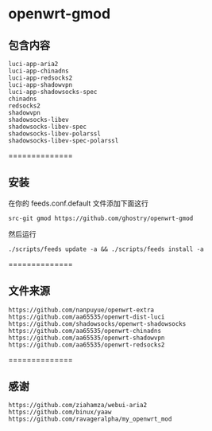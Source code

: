 # openwrt-gmod

包含内容
-------
    luci-app-aria2
    luci-app-chinadns
    luci-app-redsocks2
    luci-app-shadowvpn
    luci-app-shadowsocks-spec
    chinadns
    redsocks2
    shadowvpn
    shadowsocks-libev
    shadowsocks-libev-spec
    shadowsocks-libev-polarssl
    shadowsocks-libev-spec-polarssl

==============

安装
-------

在你的 feeds.conf.default 文件添加下面这行

    src-git gmod https://github.com/ghostry/openwrt-gmod

然后运行

    ./scripts/feeds update -a && ./scripts/feeds install -a

==============

文件来源
-------
    https://github.com/nanpuyue/openwrt-extra
    https://github.com/aa65535/openwrt-dist-luci
    https://github.com/shadowsocks/openwrt-shadowsocks
    https://github.com/aa65535/openwrt-chinadns
    https://github.com/aa65535/openwrt-shadowvpn
    https://github.com/aa65535/openwrt-redsocks2

==============

感谢
-------
    https://github.com/ziahamza/webui-aria2
    https://github.com/binux/yaaw
    https://github.com/ravageralpha/my_openwrt_mod